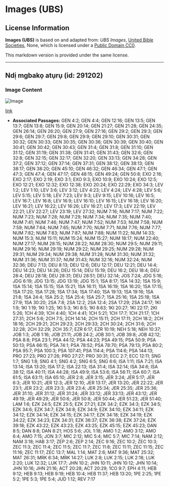 # Images (UBS)

## License Information

**Images (UBS)** is based on and adapted from: _UBS Images_, [United Bible Societies](https://unitedbiblesocieties.org/), None, which is licensed under a [Public Domain CC0](https://creativecommons.org/public-domain/cc0/).

This markdown version is provided under the same license.



--------------------------------

## Ndị mgbakọ atụrụ (id: 291202)

### Image Content

![Image](https://cdn.aquifer.bible/aquifer-content/resources/Media/WEB-0267_goats_herd.jpg)

[link](https://cdn.aquifer.bible/aquifer-content/resources/Media/WEB-0267_goats_herd.jpg)

* **Associated Passages:** GEN 4:2; GEN 4:4; GEN 12:16; GEN 13:5; GEN 13:7; GEN 13:8; GEN 15:9; GEN 20:14; GEN 21:27; GEN 21:28; GEN 24:35; GEN 26:14; GEN 26:20; GEN 27:9; GEN 27:16; GEN 29:2; GEN 29:3; GEN 29:6; GEN 29:7; GEN 29:8; GEN 29:9; GEN 29:10; GEN 30:31; GEN 30:32; GEN 30:33; GEN 30:35; GEN 30:36; GEN 30:39; GEN 30:40; GEN 30:41; GEN 30:42; GEN 30:43; GEN 31:4; GEN 31:8; GEN 31:10; GEN 31:12; GEN 31:19; GEN 31:38; GEN 31:41; GEN 31:43; GEN 32:6; GEN 32:8; GEN 32:15; GEN 32:17; GEN 32:20; GEN 33:13; GEN 34:28; GEN 37:2; GEN 37:12; GEN 37:14; GEN 37:31; GEN 38:12; GEN 38:13; GEN 38:17; GEN 38:20; GEN 45:10; GEN 46:32; GEN 46:34; GEN 47:1; GEN 47:3; GEN 47:4; GEN 47:17; GEN 48:15; GEN 49:24; GEN 50:8; EXO 2:16; EXO 2:17; EXO 2:19; EXO 3:1; EXO 9:3; EXO 10:9; EXO 10:24; EXO 12:5; EXO 12:21; EXO 12:32; EXO 12:38; EXO 20:24; EXO 22:29; EXO 34:3; LEV 1:2; LEV 1:10; LEV 3:6; LEV 3:12; LEV 4:23; LEV 4:24; LEV 4:28; LEV 5:6; LEV 5:15; LEV 5:18; LEV 7:23; LEV 9:3; LEV 9:15; LEV 10:16; LEV 16:5; LEV 16:7; LEV 16:8; LEV 16:9; LEV 16:10; LEV 16:15; LEV 16:18; LEV 16:20; LEV 16:21; LEV 16:22; LEV 16:26; LEV 16:27; LEV 17:3; LEV 22:19; LEV 22:21; LEV 22:27; LEV 23:19; LEV 27:32; NUM 7:16; NUM 7:17; NUM 7:22; NUM 7:23; NUM 7:28; NUM 7:29; NUM 7:34; NUM 7:35; NUM 7:40; NUM 7:41; NUM 7:46; NUM 7:47; NUM 7:52; NUM 7:53; NUM 7:58; NUM 7:59; NUM 7:64; NUM 7:65; NUM 7:70; NUM 7:71; NUM 7:76; NUM 7:77; NUM 7:82; NUM 7:83; NUM 7:87; NUM 7:88; NUM 11:22; NUM 14:33; NUM 15:3; NUM 15:11; NUM 15:24; NUM 15:27; NUM 18:17; NUM 22:40; NUM 27:17; NUM 28:15; NUM 28:22; NUM 28:30; NUM 29:5; NUM 29:11; NUM 29:16; NUM 29:19; NUM 29:22; NUM 29:25; NUM 29:28; NUM 29:31; NUM 29:34; NUM 29:38; NUM 31:28; NUM 31:30; NUM 31:32; NUM 31:36; NUM 31:37; NUM 31:43; NUM 32:16; NUM 32:24; NUM 32:36; DEU 7:13; DEU 8:13; DEU 12:6; DEU 12:17; DEU 12:21; DEU 14:4; DEU 14:23; DEU 14:26; DEU 15:14; DEU 15:19; DEU 16:2; DEU 18:4; DEU 28:4; DEU 28:18; DEU 28:31; DEU 28:51; DEU 32:14; JOS 7:24; JDG 5:16; JDG 6:19; JDG 13:15; JDG 13:19; JDG 15:1; 1SA 8:17; 1SA 14:32; 1SA 15:9; 1SA 15:14; 1SA 15:15; 1SA 15:21; 1SA 16:11; 1SA 16:19; 1SA 16:20; 1SA 17:15; 1SA 17:20; 1SA 17:28; 1SA 17:34; 1SA 17:40; 1SA 19:13; 1SA 19:16; 1SA 21:8; 1SA 24:4; 1SA 25:2; 1SA 25:4; 1SA 25:7; 1SA 25:16; 1SA 25:18; 1SA 27:9; 1SA 30:20; 2SA 7:8; 2SA 12:2; 2SA 12:4; 2SA 17:29; 2SA 24:17; 1KI 1:9; 1KI 1:19; 1KI 1:25; 1KI 5:3; 1KI 8:5; 1KI 8:63; 1KI 20:27; 1KI 22:17; 2KI 5:26; 1CH 4:39; 1CH 4:40; 1CH 4:41; 1CH 5:21; 1CH 17:7; 1CH 21:17; 1CH 27:31; 2CH 5:6; 2CH 7:5; 2CH 14:14; 2CH 15:11; 2CH 17:11; 2CH 18:2; 2CH 18:16; 2CH 29:21; 2CH 29:23; 2CH 29:33; 2CH 30:24; 2CH 31:6; 2CH 32:28; 2CH 32:29; 2CH 35:7; EZR 6:17; EZR 10:19; NEH 5:18; NEH 10:37; JOB 1:3; JOB 1:16; JOB 21:11; JOB 24:2; JOB 30:1; JOB 39:8; JOB 42:12; PSA 8:8; PSA 23:1; PSA 44:12; PSA 44:23; PSA 49:15; PSA 50:9; PSA 50:13; PSA 66:15; PSA 74:1; PSA 78:52; PSA 78:70; PSA 79:13; PSA 80:2; PSA 95:7; PSA 100:3; PSA 107:41; PSA 114:4; PSA 114:6; PSA 144:13; PRO 27:23; PRO 27:26; PRO 27:27; PRO 30:31; ECC 2:7; ECC 12:11; SNG 1:7; SNG 1:8; SNG 4:1; SNG 4:2; SNG 6:5; SNG 6:6; ISA 1:11; ISA 7:21; ISA 13:14; ISA 13:20; ISA 17:2; ISA 22:13; ISA 31:4; ISA 32:14; ISA 34:6; ISA 38:12; ISA 40:11; ISA 44:28; ISA 49:9; ISA 53:6; ISA 56:11; ISA 60:7; ISA 61:5; ISA 63:11; ISA 65:10; JER 2:8; JER 3:15; JER 3:24; JER 5:17; JER 6:3; JER 10:21; JER 12:3; JER 12:10; JER 13:17; JER 13:20; JER 22:22; JER 23:1; JER 23:2; JER 23:3; JER 23:4; JER 25:34; JER 25:35; JER 25:36; JER 31:10; JER 31:12; JER 31:24; JER 33:12; JER 33:13; JER 43:12; JER 49:19; JER 49:29; JER 50:6; JER 50:8; JER 50:44; JER 51:23; JER 51:40; LAM 1:6; EZK 24:5; EZK 25:5; EZK 27:21; EZK 34:2; EZK 34:3; EZK 34:5; EZK 34:6; EZK 34:7; EZK 34:8; EZK 34:9; EZK 34:10; EZK 34:11; EZK 34:12; EZK 34:14; EZK 34:15; EZK 34:17; EZK 34:18; EZK 34:19; EZK 34:22; EZK 34:23; EZK 34:31; EZK 36:37; EZK 36:38; EZK 37:24; EZK 39:18; EZK 43:22; EZK 43:23; EZK 43:25; EZK 45:15; EZK 45:23; DAN 8:5; DAN 8:8; DAN 8:21; HOS 5:6; JOL 1:18; AMO 1:2; AMO 3:12; AMO 6:4; AMO 7:15; JON 3:7; MIC 2:12; MIC 5:4; MIC 5:7; MIC 7:14; NAM 2:12; NAM 3:18; HAB 3:17; ZEP 2:6; ZEP 2:14; ZEC 9:16; ZEC 10:2; ZEC 10:3; ZEC 11:3; ZEC 11:4; ZEC 11:5; ZEC 11:7; ZEC 11:8; ZEC 11:11; ZEC 11:15; ZEC 11:16; ZEC 11:17; ZEC 13:7; MAL 1:14; MAT 2:6; MAT 9:36; MAT 25:32; MAT 26:31; MRK 6:34; MRK 14:27; LUK 2:8; LUK 2:15; LUK 2:18; LUK 2:20; LUK 12:32; LUK 17:7; JHN 10:2; JHN 10:11; JHN 10:12; JHN 10:14; JHN 10:16; JHN 21:16; ACT 20:28; ACT 20:29; 1CO 9:7; EPH 4:11; HEB 9:12; HEB 9:13; HEB 9:19; HEB 10:4; HEB 11:37; HEB 13:20; 1PE 2:25; 1PE 5:2; 1PE 5:3; 1PE 5:4; JUD 1:12; REV 7:17

